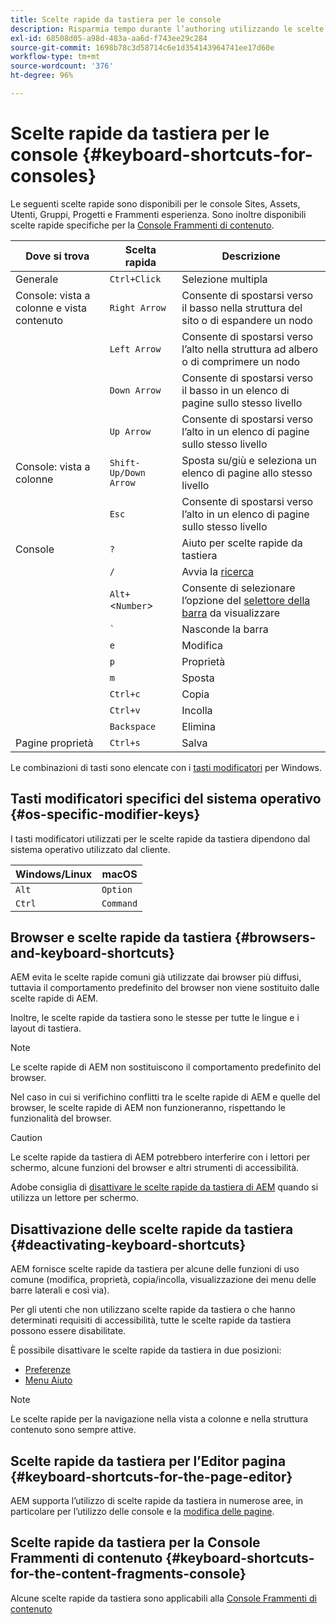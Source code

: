 ```yaml
---
title: Scelte rapide da tastiera per le console
description: Risparmia tempo durante l’authoring utilizzando le scelte rapide da tastiera
exl-id: 68508d05-a98d-483a-aa6d-f743ee29c284
source-git-commit: 1698b78c3d58714c6e1d354143964741ee17d60e
workflow-type: tm+mt
source-wordcount: '376'
ht-degree: 96%

---
```


# Scelte rapide da tastiera per le console   {#keyboard-shortcuts-for-consoles}

Le seguenti scelte rapide sono disponibili per le console Sites, Assets, Utenti, Gruppi, Progetti e Frammenti esperienza. Sono inoltre disponibili scelte rapide specifiche per la [Console Frammenti di contenuto](#keyboard-shortcuts-for-the-content-fragments-console).

| Dove si trova | Scelta rapida | Descrizione |
|---|---|---|
| Generale | `Ctrl+Click` | Selezione multipla |
| Console: vista a colonne e vista contenuto | `Right Arrow` | Consente di spostarsi verso il basso nella struttura del sito o di espandere un nodo |
|  | `Left Arrow` | Consente di spostarsi verso l’alto nella struttura ad albero o di comprimere un nodo |
|  | `Down Arrow` | Consente di spostarsi verso il basso in un elenco di pagine sullo stesso livello |
|  | `Up Arrow` | Consente di spostarsi verso l’alto in un elenco di pagine sullo stesso livello |
| Console: vista a colonne | `Shift-Up/Down Arrow` | Sposta su/giù e seleziona un elenco di pagine allo stesso livello |
|  | `Esc` | Consente di spostarsi verso l’alto in un elenco di pagine sullo stesso livello |
| Console | `?` | Aiuto per scelte rapide da tastiera |
|  | `/` | Avvia la [ricerca](/help/sites-cloud/authoring/getting-started/search.md) |
|  | `Alt+`&lt;`Number`> | Consente di selezionare l’opzione del [selettore della barra](/help/sites-cloud/authoring/getting-started/basic-handling.md#rail-selector) da visualizzare |
|  | ``` ` ``` | Nasconde la barra |
|  | `e` | Modifica |
|  | `p` | Proprietà |
|  | `m` | Sposta |
|  | `Ctrl+c` | Copia |
|  | `Ctrl+v` | Incolla |
|  | `Backspace` | Elimina |
| Pagine proprietà | `Ctrl+s` | Salva |

Le combinazioni di tasti sono elencate con i [tasti modificatori](#os-specific-modifier-keys) per Windows.

## Tasti modificatori specifici del sistema operativo {#os-specific-modifier-keys}

I tasti modificatori utilizzati per le scelte rapide da tastiera dipendono dal sistema operativo utilizzato dal cliente.

| Windows/Linux | macOS |
|---|---|
| `Alt` | `Option` |
| `Ctrl` | `Command` |

## Browser e scelte rapide da tastiera {#browsers-and-keyboard-shortcuts}

AEM evita le scelte rapide comuni già utilizzate dai browser più diffusi, tuttavia il comportamento predefinito del browser non viene sostituito dalle scelte rapide di AEM.

Inoltre, le scelte rapide da tastiera sono le stesse per tutte le lingue e i layout di tastiera.

>[!NOTE]
>
>Le scelte rapide di AEM non sostituiscono il comportamento predefinito del browser.
>
>Nel caso in cui si verifichino conflitti tra le scelte rapide di AEM e quelle del browser, le scelte rapide di AEM non funzioneranno, rispettando le funzionalità del browser.

>[!CAUTION]
>
>Le scelte rapide da tastiera di AEM potrebbero interferire con i lettori per schermo, alcune funzioni del browser e altri strumenti di accessibilità.
>
>Adobe consiglia di [disattivare le scelte rapide da tastiera di AEM](#deactivating-keyboard-shortcuts) quando si utilizza un lettore per schermo.

## Disattivazione delle scelte rapide da tastiera {#deactivating-keyboard-shortcuts}

AEM fornisce scelte rapide da tastiera per alcune delle funzioni di uso comune (modifica, proprietà, copia/incolla, visualizzazione dei menu delle barre laterali e così via).

Per gli utenti che non utilizzano scelte rapide da tastiera o che hanno determinati requisiti di accessibilità, tutte le scelte rapide da tastiera possono essere disabilitate.

È possibile disattivare le scelte rapide da tastiera in due posizioni:

* [Preferenze](/help/sites-cloud/authoring/getting-started/account-environment.md#my-preferences)
* [Menu Aiuto](/help/sites-cloud/authoring/getting-started/basic-handling.md#accessing-help)

>[!NOTE]
>
>Le scelte rapide per la navigazione nella vista a colonne e nella struttura contenuto sono sempre attive.

## Scelte rapide da tastiera per l’Editor pagina {#keyboard-shortcuts-for-the-page-editor}

AEM supporta l’utilizzo di scelte rapide da tastiera in numerose aree, in particolare per l’utilizzo delle console e la [modifica delle pagine](/help/sites-cloud/authoring/fundamentals/keyboard-shortcuts.md).

## Scelte rapide da tastiera per la Console Frammenti di contenuto {#keyboard-shortcuts-for-the-content-fragments-console}

Alcune scelte rapide da tastiera sono applicabili alla [Console Frammenti di contenuto](/help/sites-cloud/administering/content-fragments/content-fragments-console-keyboard-shortcuts.md)